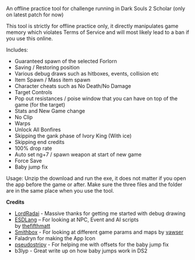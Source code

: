 An offline practice tool for challenge running in Dark Souls 2 Scholar (only on latest patch for now)

This tool is strictly for offline practice only, it directly manipulates game memory which violates Terms of Service and will most likely lead to a ban if you use this online.

Includes:
* Guaranteed spawn of the selected Forlorn
* Saving / Restoring position
* Various debug draws such as hitboxes, events, collision etc
* Item Spawn / Mass item spawn
* Character cheats such as No Death/No Damage
* Target Controls
* Pop out resistances / poise window that you can have on top of the game  (for the target)
* Stats and New Game change
* No Clip
* Warps
* Unlock All Bonfires
* Skipping the gank phase of Ivory King (With ice)
* Skipping end credits
* 100% drop rate
* Auto set ng+7 / spawn weapon at start of new game
* Force Save
* Baby jump fix


Usage:
Unzip the download and run the exe, it does not matter if you open the app before the game or after.
Make sure the three files and the folder are in the same place when you use the tool.


**Credits**
- [LordRadai](https://github.com/LordRadai) - Massive thanks for getting me started with debug drawing
- [ESDLang](https://github.com/thefifthmatt/ESDLang) – For looking at NPC, Event and AI scripts  
  by [thefifthmatt](https://github.com/thefifthmatt)
- [Smithbox](https://github.com/vawser/Smithbox) - For looking at different game params and maps
  by [vawser](https://github.com/vawser)
- Faladryn for making the App Icon
- [pseudostripy](https://github.com/pseudostripy) - For helping me with offsets for the baby jump fix
- b3lyp - Great write up on how baby jumps work in DS2
